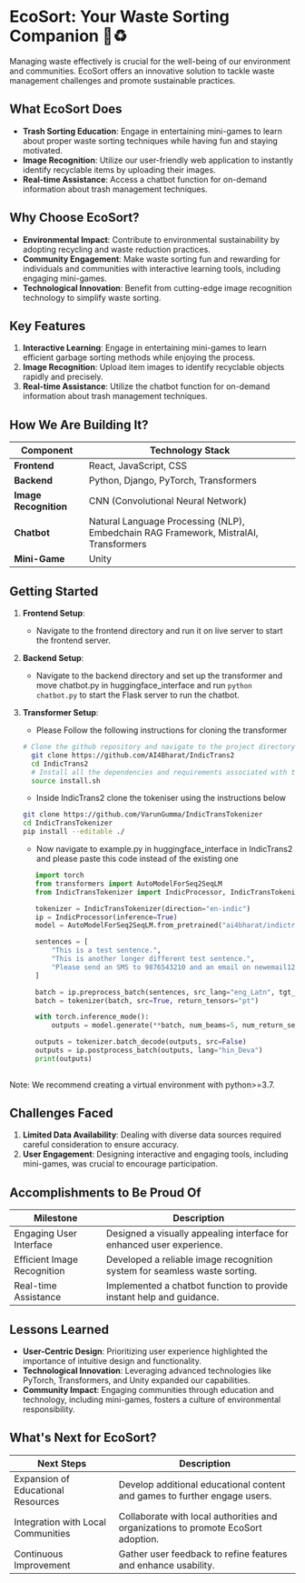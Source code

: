 # EcoSort: Your Waste Sorting Companion 🌱♻️

Managing waste effectively is crucial for the well-being of our environment and communities. EcoSort offers an innovative solution to tackle waste management challenges and promote sustainable practices.

## What EcoSort Does

- **Trash Sorting Education**: Engage in entertaining mini-games to learn about proper waste sorting techniques while having fun and staying motivated.
- **Image Recognition**: Utilize our user-friendly web application to instantly identify recyclable items by uploading their images.
- **Real-time Assistance**: Access a chatbot function for on-demand information about trash management techniques.

## Why Choose EcoSort?

- **Environmental Impact**: Contribute to environmental sustainability by adopting recycling and waste reduction practices.
- **Community Engagement**: Make waste sorting fun and rewarding for individuals and communities with interactive learning tools, including engaging mini-games.
- **Technological Innovation**: Benefit from cutting-edge image recognition technology to simplify waste sorting.

## Key Features

1. **Interactive Learning**: Engage in entertaining mini-games to learn efficient garbage sorting methods while enjoying the process.
2. **Image Recognition**: Upload item images to identify recyclable objects rapidly and precisely.
3. **Real-time Assistance**: Utilize the chatbot function for on-demand information about trash management techniques.

## How We Are Building It?

| Component          | Technology Stack                            |
|-------------------|---------------------------------------------|
| **Frontend**      | React, JavaScript, CSS                     |
| **Backend**       | Python, Django, PyTorch, Transformers      |
| **Image Recognition** | CNN (Convolutional Neural Network)      |
| **Chatbot**       | Natural Language Processing (NLP), Embedchain RAG Framework, MistralAI, Transformers          |
| **Mini-Game**     | Unity                                       |
## Getting Started
1. **Frontend Setup**: 
   - Navigate to the frontend directory and run it on live server to start the frontend server.

2. **Backend Setup**:
   - Navigate to the backend directory and  set up the transformer and move chatbot.py in huggingface_interface and run `python chatbot.py` to start the Flask server to run the chatbot.
3. **Transformer Setup**:  
   - Please Follow the following instructions for cloning the transformer
   ```bash
   # Clone the github repository and navigate to the project directory.
     git clone https://github.com/AI4Bharat/IndicTrans2
     cd IndicTrans2
     # Install all the dependencies and requirements associated with the project.
     source install.sh
   ```
   - Inside IndicTrans2 clone the tokeniser using the instructions below  
   ```bash 
   git clone https://github.com/VarunGumma/IndicTransTokenizer
   cd IndicTransTokenizer
   pip install --editable ./
   ```
   - Now navigate to example.py in huggingface_interface in IndicTrans2 and please paste this code instead of the existing one 
   ```python
      import torch
      from transformers import AutoModelForSeq2SeqLM
      from IndicTransTokenizer import IndicProcessor, IndicTransTokenizer

      tokenizer = IndicTransTokenizer(direction="en-indic")
      ip = IndicProcessor(inference=True)
      model = AutoModelForSeq2SeqLM.from_pretrained("ai4bharat/indictrans2-en-indic-dist-200M", trust_remote_code=True)

      sentences = [
          "This is a test sentence.",
          "This is another longer different test sentence.",
          "Please send an SMS to 9876543210 and an email on newemail123@xyz.com by 15th October, 2023.",
      ]

      batch = ip.preprocess_batch(sentences, src_lang="eng_Latn", tgt_lang="hin_Deva")
      batch = tokenizer(batch, src=True, return_tensors="pt")

      with torch.inference_mode():
          outputs = model.generate(**batch, num_beams=5, num_return_sequences=1, max_length=256)

      outputs = tokenizer.batch_decode(outputs, src=False)
      outputs = ip.postprocess_batch(outputs, lang="hin_Deva")
      print(outputs)
    
    ```

Note: We recommend creating a virtual environment with python>=3.7.

## Challenges Faced

1. **Limited Data Availability**: Dealing with diverse data sources required careful consideration to ensure accuracy.
2. **User Engagement**: Designing interactive and engaging tools, including mini-games, was crucial to encourage participation.

## Accomplishments to Be Proud Of

| Milestone                 | Description                                                 |
|---------------------------|-------------------------------------------------------------|
| Engaging User Interface  | Designed a visually appealing interface for enhanced user experience. |
| Efficient Image Recognition | Developed a reliable image recognition system for seamless waste sorting. |
| Real-time Assistance      | Implemented a chatbot function to provide instant help and guidance. |

## Lessons Learned

- **User-Centric Design**: Prioritizing user experience highlighted the importance of intuitive design and functionality.
- **Technological Innovation**: Leveraging advanced technologies like PyTorch, Transformers, and Unity expanded our capabilities.
- **Community Impact**: Engaging communities through education and technology, including mini-games, fosters a culture of environmental responsibility.

## What's Next for EcoSort?

| Next Steps                    | Description                                                 |
|-------------------------------|-------------------------------------------------------------|
| Expansion of Educational Resources | Develop additional educational content and games to further engage users. |
| Integration with Local Communities | Collaborate with local authorities and organizations to promote EcoSort adoption. |
| Continuous Improvement       | Gather user feedback to refine features and enhance usability. |
